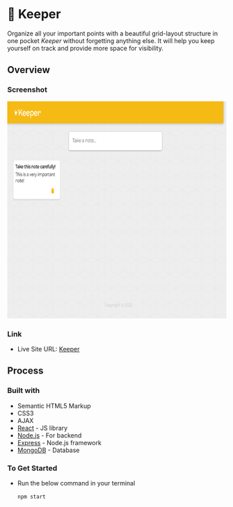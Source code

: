 # 📔 Keeper 

Organize all your important points with a beautiful grid-layout structure in one pocket *Keeper* without forgetting anything else.
It will help you keep yourself on track and provide more space for visibility.

## Overview

### Screenshot
<img src="/public/KeeperScreenshot.png" width=700 height=500/>

### Link
- Live Site URL: [Keeper](https://keeper-app7.netlify.app/)

## Process

### Built with
- Semantic HTML5 Markup
- CSS3
- AJAX
- [React](https://react.dev/) - JS library
- [Node.js](https://nodejs.org/en) - For backend
- [Express](https://expressjs.com/) - Node.js framework
- [MongoDB](https://mongodb.com/) - Database

### To Get Started

- Run the below command in your terminal

	```
  npm start
  ```
